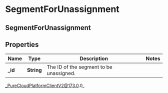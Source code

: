 # SegmentForUnassignment

## SegmentForUnassignment

## Properties

|Name | Type | Description | Notes|
|------------ | ------------- | ------------- | -------------|
| **_id** | **String** | The ID of the segment to be unassigned. | |



_PureCloudPlatformClientV2@173.0.0_

